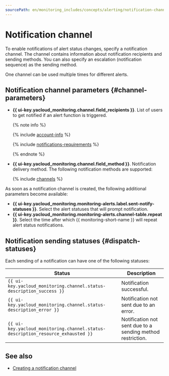 ```yaml
---
sourcePath: en/monitoring_includes/concepts/alerting/notification-channel.md
---
```

# Notification channel

To enable notifications of alert status changes, specify a notification channel. The channel contains information about notification recipients and sending methods. You can also specify an escalation (notification sequence) as the sending method.

One channel can be used multiple times for different alerts.

## Notification channel parameters {#channel-parameters}

* **{{ ui-key.yacloud_monitoring.channel.field_recipients }}**. List of users to get notified if an alert function is triggered.

  {% note info %}

  {% include [account-info](../../../_includes/monitoring/account-info.md) %}

  {% include [notifications-requirements](../../../_includes/monitoring/notifications-requirements.md) %}

  {% endnote %}

* **{{ ui-key.yacloud_monitoring.channel.field_method }}**. Notification delivery method. The following notification methods are supported:

  {% include [channels](../../../_includes/monitoring/channels.md) %}

As soon as a notification channel is created, the following additional parameters become available:

* **{{ ui-key.yacloud_monitoring.monitoring-alerts.label.sent-notify-statuses }}**. Select the alert statuses that will prompt notification.
* **{{ ui-key.yacloud_monitoring.monitoring-alerts.channel-table.repeat }}**. Select the time after which {{ monitoring-short-name }} will repeat alert status notifications.

## Notification sending statuses {#dispatch-statuses}

Each sending of a notification can have one of the following statuses:

Status | Description
----- | -----
`{{ ui-key.yacloud_monitoring.channel.status-description_success }}` | Notification successful.
`{{ ui-key.yacloud_monitoring.channel.status-description_error }}` | Notification not sent due to an error.
`{{ ui-key.yacloud_monitoring.channel.status-description_resource_exhausted }}` | Notification not sent due to a sending method restriction.

## See also

* [Creating a notification channel](../../operations/alert/create-channel.md)

